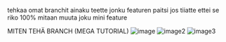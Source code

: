 tehkaa omat branchit ainaku teette jonku featuren paitsi jos tiiatte ettei se riko 100% mitaan muuta joku mini feature

MITEN TEHÄ BRANCH (MEGA TUTORIAL)
![image](https://github.com/user-attachments/assets/dadc77e6-59f8-4e4c-9cb8-7dc11dc12df7)
![image2](https://github.com/user-attachments/assets/abd31831-c93f-4461-bf61-afc8a70f8fd4)
![image3](https://github.com/user-attachments/assets/5ef8b2dc-a3f3-4448-843b-fdfd5b8443d9)
